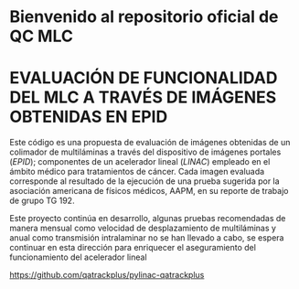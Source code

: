 # Bienvenido al repositorio oficial de QC MLC

# EVALUACIÓN DE FUNCIONALIDAD DEL MLC A TRAVÉS DE IMÁGENES OBTENIDAS EN EPID

Este código es una propuesta de evaluación de imágenes obtenidas de un colimador de multiláminas a través del dispositivo de imágenes portales (*EPID*); componentes de un acelerador lineal (*LINAC*) empleado en el ámbito médico para tratamientos de cáncer.  Cada imagen evaluada corresponde al resultado de la ejecución de una prueba sugerida por la asociación americana de físicos médicos, AAPM, en su reporte de trabajo de grupo TG 192. 

Este proyecto continúa en desarrollo, algunas pruebas recomendadas de manera mensual como velocidad de desplazamiento de multiláminas  y anual como transmisión intralaminar no se han llevado a cabo, se espera continuar en esta dirección para enriquecer el aseguramiento del funcionamiento del acelerador lineal


https://github.com/qatrackplus/pylinac-qatrackplus
